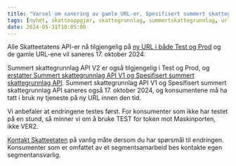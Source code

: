 ```yaml
---
title: "Varsel om sanering av gamle URL-er, Spesifisert summert skattegrunnlag API og Summert skattegrunnlag API V1"
tags: [nyhet, skatteoppgjør, skattegrunnlag, summertskattegrunnlag, url]
date: 2024-05-31T10:05:00
---
```

Alle Skatteetatens API-er nå tilgjengelig på [ny URL i både Test og Prod](https://skatteetaten.github.io/api-dokumentasjon/om/url) og de gamle URL-ene vil saneres 17. oktober 2024. 

Summert skattegrunnlag API V2 er også tilgjengelig i Test og Prod, og [erstatter Summert skattegrunnlag API V1 og Spesifisert summert skattegrunnlag API](https://skatteetaten.github.io/api-dokumentasjon/nyheter-og-driftsvarsler/2024/05/28/summertskattegrunnlag-v2). Summert skattegrunnlag API V1 og Spesifisert summert skattegrunnlag API saneres også 17. oktober 2024, og konsumentene må ha tatt i bruk ny tjeneste på ny URL innen den tid.

Vi anbefaler at endringene testes først. For konsumenter som ikke har testet på en stund, så minner vi om å bruke TEST for token mot Maskinporten, ikke VER2.

[Kontakt Skatteetaten](https://www.skatteetaten.no/deling/kontakt/) på vanlig måte dersom du har spørsmål til endringen. Konsumenter som er omfattet av et segmentsamarbeid bes kontakte egen segmentansvarlig.
